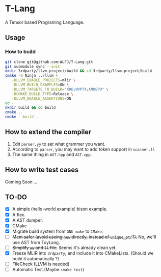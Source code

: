 # T-Lang

A Tensor based Programing Language.

## Usage

### How to build

```bash
git clone git@github.com:WLFJ/T-Lang.git
git submodule sync --init
mkdir 3rdparty/llvm-project/build && cd 3rdparty/llvm-project/build
cmake -G Ninja ../llvm \
   -DLLVM_ENABLE_PROJECTS=mlir \
   -DLLVM_BUILD_EXAMPLES=ON \
   -DLLVM_TARGETS_TO_BUILD="X86;NVPTX;AMDGPU" \
   -DCMAKE_BUILD_TYPE=Release \
   -DLLVM_ENABLE_ASSERTIONS=ON
cd -
mkdir build && cd build
cmake ..
cmake --build .
```

## How to extend the compiler

1. Edit `parser.yy` to set what grammer you want.
2. According to `parser`, you may want to add token support in `scanner.ll`
3. The same thing in `AST.hpp` and `AST.cpp`.

## How to write test cases

Coming Soon ...

## TO-DO

- [x] A simple (hello-world example) bison example.
- [x] A flex.
- [x] A AST dumper.
- [x] CMake
- [x] Migrate build system from `GNU make` to `CMake`.
- [ ] ~~Mem safer (avoid useing `new` directly, instead of `unique_ptr`?).~~ No, we'll use AST from ToyLang.
- [ ] ~~Simplify `yy` and `ll` file.~~ Seems it's already clean yet.
- [x] Freeze MLIR into `3rdparty`, and include it into CMakeLists. (Should we build it automatically ?)
- [ ] FileCheck (LLVM is needed)
- [ ] Automatic Test.(Maybe `cmake test`)
